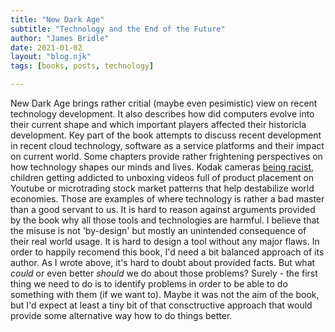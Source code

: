 ```yaml
---
title: "New Dark Age"
subtitle: "Technology and the End of the Future"
author: "James Bridle"
date: 2021-01-02
layout: "blog.njk"
tags: [books, posts, technology]

---
```


New Dark Age brings rather critial (maybe even pesimistic) view on recent technology development. It also describes how did computers evolve into their current shape and which important players affected their historicla development.
Key part of the book attempts to discuss recent development in recent cloud technology, software as a service platforms and their impact on current world.
Some chapters provide rather frightening perspectives on how technology shapes our minds and lives. Kodak cameras [being racist](http://content.time.com/time/business/article/0,8599,1954643,00.html), children getting addicted to unboxing videos full of product placement on Youtube or microtrading stock market patterns that help destabilize world economies. Those are examples of where technology is rather a bad master than a good servant to us.
It is hard to reason against arguments provided by the book why all those tools and technologies are harmful. I believe that the misuse is not 'by-design' but mostly an unintended consequence of their real world usage. It is hard to design a tool without any major flaws.
In order to happily recomend this book, I'd need a bit balanced approach of its author. As I wrote above, it's hard to doubt about provided facts. But what _could_ or even better _should_ we do about those problems? Surely - the first thing we need to do is to identify problems in order to be able to do something with them (if we want to). Maybe it was not the aim of the book, but I'd expect at least a tiny bit of that consctructive approach that would provide some alternative way how to do things better.
